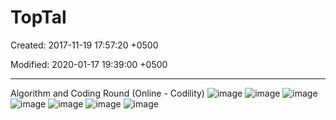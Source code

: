 # TopTal

Created: 2017-11-19 17:57:20 +0500

Modified: 2020-01-17 19:39:00 +0500

---

Algorithm and Coding Round (Online - Codility)
![image](media/TopTal-image1.png)
![image](media/TopTal-image2.png)
![image](media/TopTal-image3.png)
![image](media/TopTal-image4.png)
![image](media/TopTal-image5.png)
![image](media/TopTal-image6.png)
![image](media/TopTal-image7.png)

